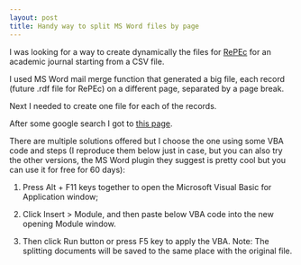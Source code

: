 ```yaml
---
layout: post
title: Handy way to split MS Word files by page
---
```


I was looking for a way to create dynamically the files for [RePEc](https://ideas.repec.org/t/booktemplate.html)  for an academic journal starting from a CSV file.

I used MS Word mail merge function that generated a big file, each record (future .rdf file for RePEc) on a different page, separated by a page break. 

Next I needed to create one file for each of the records. 

After some google search I got to [this page](https://www.extendoffice.com/documents/word/966-word-split-documents-into-multiple-documents.html).

There are multiple solutions offered but I choose the one using some VBA code and steps (I reproduce them below just in case, but  you can also try the other versions, the MS Word plugin they suggest is pretty cool but you can use it for free for 60 days):

1. Press Alt + F11 keys together to open the Microsoft Visual Basic for Application window;

2. Click Insert > Module, and then paste below VBA code into the new opening Module window.

3. Then click Run button or press F5 key to apply the VBA. Note: The splitting documents will be saved to the same place with the original file.

<script src="https://gist.github.com/czmole/eb70ff0f54053352ef466d5cfd9c8863.js"></script>